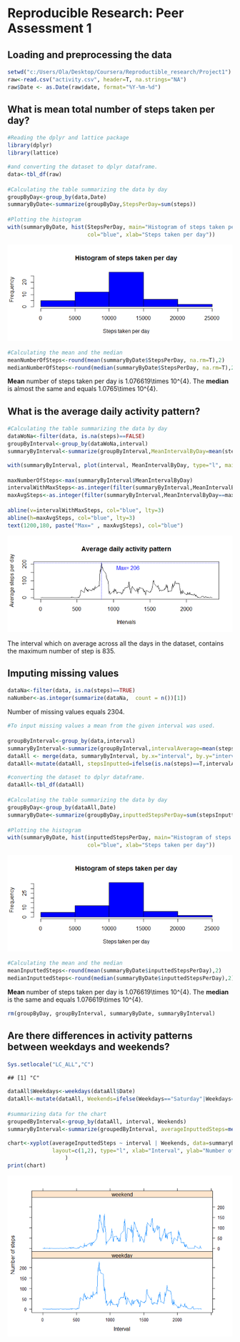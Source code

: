 # Reproducible Research: Peer Assessment 1


## Loading and preprocessing the data


```r
setwd("c:/Users/Ola/Desktop/Coursera/Reproductible_research/Project1")
raw<-read.csv("activity.csv", header=T, na.strings="NA")
raw$Date <- as.Date(raw$date, format="%Y-%m-%d")
```

## What is mean total number of steps taken per day?

```r
#Reading the dplyr and lattice package 
library(dplyr)
library(lattice)
```


```r
#and converting the dataset to dplyr dataframe.
data<-tbl_df(raw)

#Calculating the table summarizing the data by day
groupByDay<-group_by(data,Date)
summaryByDate<-summarize(groupByDay,StepsPerDay=sum(steps))

#Plotting the histogram
with(summaryByDate, hist(StepsPerDay, main="Histogram of steps taken per day",
                         col="blue", xlab="Steps taken per day"))
```

![](PA1_template_files/figure-html/convertingData-1.png) 

```r
#Calculating the mean and the median
meanNumberOfSteps<-round(mean(summaryByDate$StepsPerDay, na.rm=T),2)
medianNumberOfSteps<-round(median(summaryByDate$StepsPerDay, na.rm=T),2)
```

**Mean** number of steps taken per day is 1.076619\times 10^{4}. The **median** is almost the same and equals 1.0765\times 10^{4}.





## What is the average daily activity pattern?

```r
#Calculating the table summarizing the data by day
dataWoNa<-filter(data, is.na(steps)==FALSE)
groupByInterval<-group_by(dataWoNa,interval)
summaryByInterval<-summarize(groupByInterval,MeanIntervalByDay=mean(steps))
```

```r
with(summaryByInterval, plot(interval, MeanIntervalByDay, type="l", main="Average daily activity pattern", xlab="Intervals", ylab="Average steps per day"))

maxNumberOfSteps<-max(summaryByInterval$MeanIntervalByDay)
intervalWithMaxSteps<-as.integer(filter(summaryByInterval,MeanIntervalByDay==maxNumberOfSteps)[1])
maxAvgSteps<-as.integer(filter(summaryByInterval,MeanIntervalByDay==maxNumberOfSteps)[2])

abline(v=intervalWithMaxSteps, col="blue", lty=3)
abline(h=maxAvgSteps, col="blue", lty=3)
text(1200,180, paste("Max=" , maxAvgSteps), col="blue")
```

![](PA1_template_files/figure-html/plottingQuestion2-1.png) 

The interval which on average across all the days in the dataset, contains the maximum number of step is 835.




## Imputing missing values

```r
dataNa<-filter(data, is.na(steps)==TRUE)
naNumber<-as.integer(summarize(dataNa,  count = n())[1])
```
Number of missing values equals 2304.

```r
#To input missing values a mean from the given interval was used.

groupByInterval<-group_by(data,interval)
summaryByInterval<-summarize(groupByInterval,intervalAverage=mean(steps,na.rm=T))
dataAll <- merge(data, summaryByInterval, by.x="interval", by.y="interval")
dataAll<-mutate(dataAll, stepsInputted=ifelse(is.na(steps)==T,intervalAverage,steps))
```

```r
#converting the dataset to dplyr dataframe.
dataAll<-tbl_df(dataAll)

#Calculating the table summarizing the data by day
groupByDay<-group_by(dataAll,Date)
summaryByDate<-summarize(groupByDay,inputtedStepsPerDay=sum(stepsInputted))

#Plotting the histogram
with(summaryByDate, hist(inputtedStepsPerDay, main="Histogram of steps taken per day",
                         col="blue", xlab="Steps taken per day"))
```

![](PA1_template_files/figure-html/summarizingDataQuestion3-1.png) 


```r
#Calculating the mean and the median
meanInputtedSteps<-round(mean(summaryByDate$inputtedStepsPerDay),2)
medianInputtedSteps<-round(median(summaryByDate$inputtedStepsPerDay),2)
```
**Mean** number of steps taken per day is 1.076619\times 10^{4}. The **median** is the same and equals 1.076619\times 10^{4}.


```r
rm(groupByDay, groupByInterval, summaryByDate, summaryByInterval)
```

## Are there differences in activity patterns between weekdays and weekends?

```r
Sys.setlocale("LC_ALL","C")
```

```
## [1] "C"
```

```r
dataAll$Weekdays<-weekdays(dataAll$Date)
dataAll<-mutate(dataAll, Weekends=ifelse(Weekdays=="Saturday"|Weekdays=="Sunday","weekend","weekday"))

#summarizing data for the chart
groupedByInterval<-group_by(dataAll, interval, Weekends)
summaryByInterval<-summarize(groupedByInterval, averageInputtedSteps=mean(stepsInputted))
```

```r
chart<-xyplot(averageInputtedSteps ~ interval | Weekends, data=summaryByInterval, 
              layout=c(1,2), type="l", xlab="Interval", ylab="Number of steps",
                  )
print(chart) 
```

![](PA1_template_files/figure-html/chartQuestion4-1.png) 

